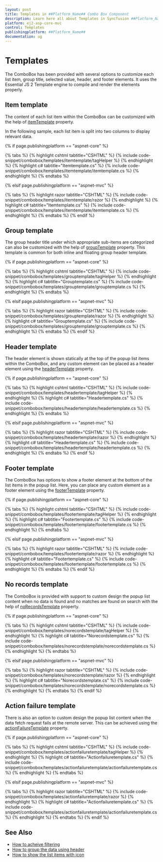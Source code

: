 ```yaml
---
layout: post
title: Templates in ##Platform_Name## Combo Box Component
description: Learn here all about Templates in Syncfusion ##Platform_Name## Combo Box component of Syncfusion Essential JS 2 and more.
platform: ej2-asp-core-mvc
control: Templates
publishingplatform: ##Platform_Name##
documentation: ug
---
```



# Templates

The ComboBox has been provided with several options to customize each list item, group title, selected value, header, and footer elements. It uses the Essential JS 2 Template engine to compile and render the elements properly.

## Item template

The content of each list item within the ComboBox can be customized with the help of [itemTemplate](https://help.syncfusion.com/cr/cref_files/aspnetcore-js2/Syncfusion.EJ2~Syncfusion.EJ2.DropDowns.ComboBox~ItemTemplate.html) property.

In the following sample, each list item is split into two columns to display relevant data.

{% if page.publishingplatform == "aspnet-core" %}

{% tabs %}
{% highlight cshtml tabtitle="CSHTML" %}
{% include code-snippet/combobox/templates/itemtemplate/tagHelper %}
{% endhighlight %}
{% highlight c# tabtitle="Itemtemplate.cs" %}
{% include code-snippet/combobox/templates/itemtemplate/itemtemplate.cs %}
{% endhighlight %}
{% endtabs %}

{% elsif page.publishingplatform == "aspnet-mvc" %}

{% tabs %}
{% highlight razor tabtitle="CSHTML" %}
{% include code-snippet/combobox/templates/itemtemplate/razor %}
{% endhighlight %}
{% highlight c# tabtitle="Itemtemplate.cs" %}
{% include code-snippet/combobox/templates/itemtemplate/itemtemplate.cs %}
{% endhighlight %}
{% endtabs %}
{% endif %}



## Group template

The group header title under which appropriate sub-items are categorized can also be customized with the help of [groupTemplate](https://help.syncfusion.com/cr/cref_files/aspnetcore-js2/Syncfusion.EJ2~Syncfusion.EJ2.DropDowns.ComboBox~GroupTemplate.html) property. This template is common for both inline and floating group header template.

{% if page.publishingplatform == "aspnet-core" %}

{% tabs %}
{% highlight cshtml tabtitle="CSHTML" %}
{% include code-snippet/combobox/templates/grouptemplate/tagHelper %}
{% endhighlight %}
{% highlight c# tabtitle="Grouptemplate.cs" %}
{% include code-snippet/combobox/templates/grouptemplate/grouptemplate.cs %}
{% endhighlight %}
{% endtabs %}

{% elsif page.publishingplatform == "aspnet-mvc" %}

{% tabs %}
{% highlight razor tabtitle="CSHTML" %}
{% include code-snippet/combobox/templates/grouptemplate/razor %}
{% endhighlight %}
{% highlight c# tabtitle="Grouptemplate.cs" %}
{% include code-snippet/combobox/templates/grouptemplate/grouptemplate.cs %}
{% endhighlight %}
{% endtabs %}
{% endif %}



## Header template

The header element is shown statically at the top of the popup list items within the ComboBox, and any custom element can be placed as a header element using the [headerTemplate](https://help.syncfusion.com/cr/cref_files/aspnetcore-js2/Syncfusion.EJ2~Syncfusion.EJ2.DropDowns.ComboBox~HeaderTemplate.html) property.

{% if page.publishingplatform == "aspnet-core" %}

{% tabs %}
{% highlight cshtml tabtitle="CSHTML" %}
{% include code-snippet/combobox/templates/headertemplate/tagHelper %}
{% endhighlight %}
{% highlight c# tabtitle="Headertemplate.cs" %}
{% include code-snippet/combobox/templates/headertemplate/headertemplate.cs %}
{% endhighlight %}
{% endtabs %}

{% elsif page.publishingplatform == "aspnet-mvc" %}

{% tabs %}
{% highlight razor tabtitle="CSHTML" %}
{% include code-snippet/combobox/templates/headertemplate/razor %}
{% endhighlight %}
{% highlight c# tabtitle="Headertemplate.cs" %}
{% include code-snippet/combobox/templates/headertemplate/headertemplate.cs %}
{% endhighlight %}
{% endtabs %}
{% endif %}



## Footer template

The ComboBox has options to show a footer element at the bottom of the list items in the popup list. Here, you can place any custom element as a footer element using the [footerTemplate](https://help.syncfusion.com/cr/cref_files/aspnetcore-js2/Syncfusion.EJ2~Syncfusion.EJ2.DropDowns.ComboBox~FooterTemplate.html) property.

{% if page.publishingplatform == "aspnet-core" %}

{% tabs %}
{% highlight cshtml tabtitle="CSHTML" %}
{% include code-snippet/combobox/templates/footertemplate/tagHelper %}
{% endhighlight %}
{% highlight c# tabtitle="Footertemplate.cs" %}
{% include code-snippet/combobox/templates/footertemplate/footertemplate.cs %}
{% endhighlight %}
{% endtabs %}

{% elsif page.publishingplatform == "aspnet-mvc" %}

{% tabs %}
{% highlight razor tabtitle="CSHTML" %}
{% include code-snippet/combobox/templates/footertemplate/razor %}
{% endhighlight %}
{% highlight c# tabtitle="Footertemplate.cs" %}
{% include code-snippet/combobox/templates/footertemplate/footertemplate.cs %}
{% endhighlight %}
{% endtabs %}
{% endif %}



## No records template

The ComboBox is provided with support to custom design the popup list content when no data is found and no matches are found on search with the help of [noRecordsTemplate](https://help.syncfusion.com/cr/cref_files/aspnetcore-js2/Syncfusion.EJ2~Syncfusion.EJ2.DropDowns.ComboBox~NoRecordsTemplate.html) property.

{% if page.publishingplatform == "aspnet-core" %}

{% tabs %}
{% highlight cshtml tabtitle="CSHTML" %}
{% include code-snippet/combobox/templates/norecordstemplate/tagHelper %}
{% endhighlight %}
{% highlight c# tabtitle="Norecordstemplate.cs" %}
{% include code-snippet/combobox/templates/norecordstemplate/norecordstemplate.cs %}
{% endhighlight %}
{% endtabs %}

{% elsif page.publishingplatform == "aspnet-mvc" %}

{% tabs %}
{% highlight razor tabtitle="CSHTML" %}
{% include code-snippet/combobox/templates/norecordstemplate/razor %}
{% endhighlight %}
{% highlight c# tabtitle="Norecordstemplate.cs" %}
{% include code-snippet/combobox/templates/norecordstemplate/norecordstemplate.cs %}
{% endhighlight %}
{% endtabs %}
{% endif %}



## Action failure template

There is also an option to custom design the popup list content when the data fetch request fails at the remote server. This can be achieved using the [actionFailureTemplate](https://help.syncfusion.com/cr/cref_files/aspnetcore-js2/Syncfusion.EJ2~Syncfusion.EJ2.DropDowns.ComboBox~ActionFailureTemplate.html) property.

{% if page.publishingplatform == "aspnet-core" %}

{% tabs %}
{% highlight cshtml tabtitle="CSHTML" %}
{% include code-snippet/combobox/templates/actionfailuretemplate/tagHelper %}
{% endhighlight %}
{% highlight c# tabtitle="Actionfailuretemplate.cs" %}
{% include code-snippet/combobox/templates/actionfailuretemplate/actionfailuretemplate.cs %}
{% endhighlight %}
{% endtabs %}

{% elsif page.publishingplatform == "aspnet-mvc" %}

{% tabs %}
{% highlight razor tabtitle="CSHTML" %}
{% include code-snippet/combobox/templates/actionfailuretemplate/razor %}
{% endhighlight %}
{% highlight c# tabtitle="Actionfailuretemplate.cs" %}
{% include code-snippet/combobox/templates/actionfailuretemplate/actionfailuretemplate.cs %}
{% endhighlight %}
{% endtabs %}
{% endif %}



## See Also

* [How to acheive filtering](./filtering/)
* [How to group the data using header](./grouping/)
* [How to show the list items with icon](./how-to/icons-support/)